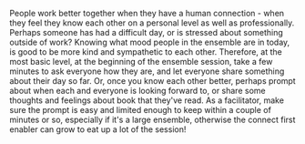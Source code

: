 People work better together when they have a human connection - when they feel they know each other on a personal level as well as professionally. Perhaps someone has had a difficult day, or is stressed about something outside of work? Knowing what mood people in the ensemble are in today, is good to be more kind and sympathetic to each other. Therefore, at the most basic level, at the beginning of the ensemble session, take a few minutes to ask everyone how they are, and let everyone share something about their day so far. Or, once you know each other better, perhaps prompt about when each and everyone is looking forward to, or share some thoughts and feelings about book that they've read. As a facilitator, make sure the prompt is easy and limited enough to keep within a couple of minutes or so, especially if it's a large ensemble, otherwise the connect first enabler can grow to eat up a lot of the session!
